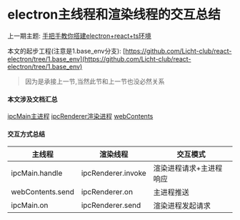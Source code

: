 # electron主线程和渲染线程的交互总结

上一期主题: [手把手教你搭建electron+react+ts环境](https://juejin.cn/post/6931633948372140045/)

本文的起步工程(注意是1.base_env分支): [https://github.com/Licht-club/react-electron/tree/1.base_env](https://github.com/Licht-club/react-electron/tree/1.base_env)

> 因为是承接上一节,当然此节和上一节也没必然关系


#### 本文涉及文档汇总

[ipcMain主进程](http://www.electronjs.org/docs/api/ipc-main)
[ipcRenderer渲染进程](http://www.electronjs.org/docs/api/ipc-renderer)
[webContents](http://www.electronjs.org/docs/api/web-contents#contentssendchannel-args)

#### 交互方式总结

|  主线程   | 渲染线程  | 交互模式  |
|  ----  | ----  |  ----  |
| ipcMain.handle  | ipcRenderer.invoke |  渲染进程请求+主进程响应 |
| webContents.send  | ipcRenderer.on |  主进程推送 |
| ipcMain.on  | ipcRenderer.send |   渲染进程发起请求 |
